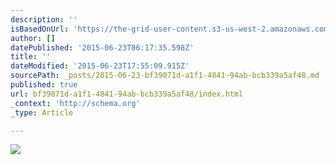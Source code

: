 ```yaml
---
description: ''
isBasedOnUrl: 'https://the-grid-user-content.s3-us-west-2.amazonaws.com/1ae06bb1-1263-442f-bdf1-fb66710b920c.gif'
author: []
datePublished: '2015-06-23T06:17:35.598Z'
title: ''
dateModified: '2015-06-23T17:55:09.915Z'
sourcePath: _posts/2015-06-23-bf39071d-a1f1-4841-94ab-bcb339a5af48.md
published: true
url: bf39071d-a1f1-4841-94ab-bcb339a5af48/index.html
_context: 'http://schema.org'
_type: Article

---
```

![](https://the-grid-user-content.s3-us-west-2.amazonaws.com/1ae06bb1-1263-442f-bdf1-fb66710b920c.gif)